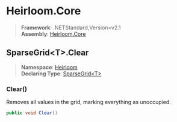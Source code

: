 # Heirloom.Core

> **Framework**: .NETStandard,Version=v2.1  
> **Assembly**: [Heirloom.Core][0]  

## SparseGrid\<T>.Clear

> **Namespace**: [Heirloom][0]  
> **Declaring Type**: [SparseGrid\<T>][1]  

### Clear()

Removes all values in the grid, marking everything as unoccupied.

```cs
public void Clear()
```

[0]: ../../../Heirloom.Core.md
[1]: ../SparseGrid[T].md
